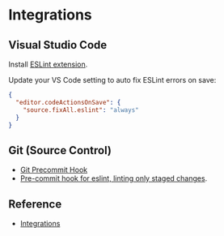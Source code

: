 # Integrations

## Visual Studio Code

Install [ESLint extension](https://marketplace.visualstudio.com/items?itemName=dbaeumer.vscode-eslint).

Update your VS Code setting to auto fix ESLint errors on save:
```json filename=".vscode/settings.json"
{
  "editor.codeActionsOnSave": {
    "source.fixAll.eslint": "always"
  }
}
```

## Git (Source Control)

- [Git Precommit Hook](https://coderwall.com/p/zq8jlq/eslint-pre-commit-hook)
- [Pre-commit hook for eslint, linting only staged changes](https://gist.github.com/dahjelle/8ddedf0aebd488208a9a7c829f19b9e8).

## Reference

- [Integrations](https://eslint.org/docs/latest/use/integrations)